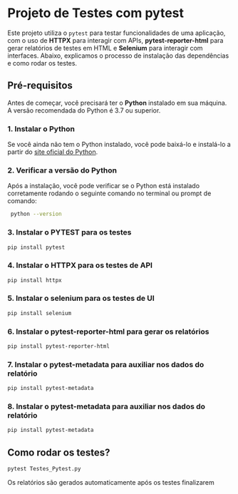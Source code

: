 # Projeto de Testes com pytest

Este projeto utiliza o `pytest` para testar funcionalidades de uma aplicação, com o uso de **HTTPX** para interagir com APIs, **pytest-reporter-html** para gerar relatórios de testes em HTML e **Selenium** para interagir com interfaces. Abaixo, explicamos o processo de instalação das dependências e como rodar os testes.

## Pré-requisitos

Antes de começar, você precisará ter o **Python** instalado em sua máquina. A versão recomendada do Python é 3.7 ou superior.

### 1. Instalar o Python

Se você ainda não tem o Python instalado, você pode baixá-lo e instalá-lo a partir do [site oficial do Python](https://www.python.org/downloads/).

### 2. Verificar a versão do Python

Após a instalação, você pode verificar se o Python está instalado corretamente rodando o seguinte comando no terminal ou prompt de comando:

```bash
 python --version
```

### 3. Instalar o PYTEST para os testes
```bash
pip install pytest
```

### 4. Instalar o HTTPX para os testes de API
```bash
pip install httpx
```

### 5. Instalar o selenium para os testes de UI
```bash
pip install selenium
```

### 6. Instalar o pytest-reporter-html para gerar os relatórios
```bash
pip install pytest-reporter-html
```
### 7. Instalar o pytest-metadata para auxiliar nos dados do relatório
```bash
pip install pytest-metadata
```
### 8. Instalar o pytest-metadata para auxiliar nos dados do relatório
```bash
pip install pytest-metadata
```

## Como rodar os testes?
```bash
pytest Testes_Pytest.py
```
Os relatórios são gerados automaticamente após os testes finalizarem
